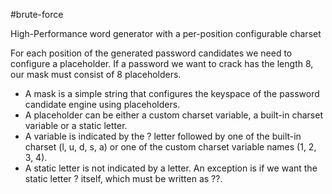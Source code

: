 #brute-force 

High-Performance word generator with a per-position configurable charset

For each position of the generated password candidates we need to configure a placeholder. If a password we want to crack has the length 8, our mask must consist of 8 placeholders.

- A mask is a simple string that configures the keyspace of the password candidate engine using placeholders.
- A placeholder can be either a custom charset variable, a built-in charset variable or a static letter.
- A variable is indicated by the ? letter followed by one of the built-in charset (l, u, d, s, a) or one of the custom charset variable names (1, 2, 3, 4).
- A static letter is not indicated by a letter. An exception is if we want the static letter ? itself, which must be written as ??.

